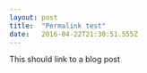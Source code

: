 ```yaml
---
layout: post 
title:  "Permalink test" 
date:   2016-04-22T21:30:51.555Z 
---
```


<p><a class="navlink" ajax="/2016/04/22/girl-up-amity-blog/">This should link to a blog post</a><br></p>